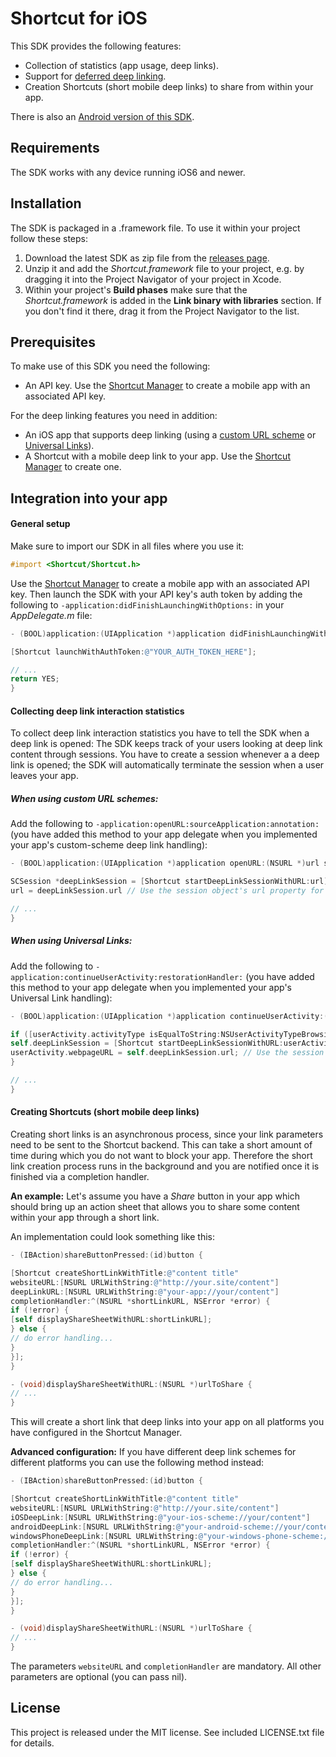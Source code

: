 # Shortcut for iOS

This SDK provides the following features:

- Collection of statistics (app usage, deep links).
- Support for [deferred deep linking](https://en.wikipedia.org/wiki/Deferred_deep_linking).
- Creation Shortcuts (short mobile deep links) to share from within your app.

There is also an [Android version of this SDK](https://github.com/shortcutmedia/shortcut-deeplink-sdk-android).

## Requirements

The SDK works with any device running iOS6 and newer.

## Installation

The SDK is packaged in a .framework file. To use it within your project follow these steps:

1. Download the latest SDK as zip file from the [releases page](https://github.com/shortcutmedia/shortcut-ios/releases).
2. Unzip it and add the *Shortcut.framework*  file to your project, e.g. by dragging it into the Project Navigator of your project in Xcode.
3. Within your project's **Build phases** make sure that the *Shortcut.framework* is added in the **Link binary with libraries** section. If you don't find it there, drag it from the Project Navigator to the list.

## Prerequisites

To make use of this SDK you need the following:

- An API key. Use the [Shortcut Manager](http://manager.shortcutmedia.com/mobile_apps) to create a mobile app with an associated API key.

For the deep linking features you need in addition:

- An iOS app that supports deep linking (using a [custom URL scheme](https://developer.apple.com/library/ios/documentation/iPhone/Conceptual/iPhoneOSProgrammingGuide/Inter-AppCommunication/Inter-AppCommunication.html#//apple_ref/doc/uid/TP40007072-CH6-SW10) or [Universal Links](https://developer.apple.com/library/ios/documentation/General/Conceptual/AppSearch/UniversalLinks.html)).
- A Shortcut with a mobile deep link to your app. Use the [Shortcut Manager](http://manager.shortcutmedia.com) to create one.

## Integration into your app

#### General setup

Make sure to import our SDK in all files where you use it:

```objective-c
#import <Shortcut/Shortcut.h>
```

Use the [Shortcut Manager](http://manager.shortcutmedia.com/mobile_apps) to create a mobile app with an associated API key. Then launch the SDK with your API key's auth token by adding the following to `-application:didFinishLaunchingWithOptions:` in your *AppDelegate.m* file:

```objective-c
- (BOOL)application:(UIApplication *)application didFinishLaunchingWithOptions:(NSDictionary *)launchOptions {

[Shortcut launchWithAuthToken:@"YOUR_AUTH_TOKEN_HERE"];

// ...
return YES;
}
```

#### Collecting deep link interaction statistics

To collect deep link interaction statistics you have to tell the SDK when a deep link is opened: The SDK keeps track of your users looking at deep link content through sessions. You have to create a session whenever a a deep link is opened; the SDK will automatically terminate the session when a user leaves your app.

##### When using custom URL schemes:
Add the following to `-application:openURL:sourceApplication:annotation:` (you have added this method to your app delegate when you implemented your app's custom-scheme deep link handling):

```objective-c
- (BOOL)application:(UIApplication *)application openURL:(NSURL *)url sourceApplication:(NSString *)sourceApplication annotation:(id)annotation {

SCSession *deepLinkSession = [Shortcut startDeepLinkSessionWithURL:url];
url = deepLinkSession.url // Use the session object's url property for further processing

// ...
}
```

##### When using Universal Links:
Add the following to `-application:continueUserActivity:restorationHandler:` (you have added this method to your app delegate when you implemented your app's Universal Link handling):

```objective-c
- (BOOL)application:(UIApplication *)application continueUserActivity:(NSUserActivity *)userActivity restorationHandler:(void (^)(NSArray * _Nullable))restorationHandler {

if ([userActivity.activityType isEqualToString:NSUserActivityTypeBrowsingWeb]) {
self.deepLinkSession = [Shortcut startDeepLinkSessionWithURL:userActivity.webpageURL];
userActivity.webpageURL = self.deepLinkSession.url; // Use the session object's url property for further processing
}

// ...
}
```

#### Creating Shortcuts (short mobile deep links)

Creating short links is an asynchronous process, since your link parameters need to be sent to the Shortcut backend. This can take a short amount of time during which you do not want to block your app. Therefore the short link creation process runs in the background and you are notified once it is finished via a completion handler.

**An example:** Let's assume you have a *Share* button in your app which should bring up an action sheet that allows you to share some content within your app through a short link.

An implementation could look something like this:

```objective-c
- (IBAction)shareButtonPressed:(id)button {

[Shortcut createShortLinkWithTitle:@"content title"
websiteURL:[NSURL URLWithString:@"http://your.site/content"]
deepLinkURL:[NSURL URLWithString:@"your-app://your/content"]
completionHandler:^(NSURL *shortLinkURL, NSError *error) {
if (!error) {
[self displayShareSheetWithURL:shortLinkURL];
} else {
// do error handling...
}
}];
}

- (void)displayShareSheetWithURL:(NSURL *)urlToShare {
// ...
}
```

This will create a short link that deep links into your app on all platforms you have configured in the Shortcut Manager.

**Advanced configuration:** If you have different deep link schemes for different platforms you can use the following method instead:

```objective-c
- (IBAction)shareButtonPressed:(id)button {

[Shortcut createShortLinkWithTitle:@"content title"
websiteURL:[NSURL URLWithString:@"http://your.site/content"]
iOSDeepLink:[NSURL URLWithString:@"your-ios-scheme://your/content"]
androidDeepLink:[NSURL URLWithString:@"your-android-scheme://your/content"]
windowsPhoneDeepLink:[NSURL URLWithString:@"your-windows-phone-scheme://your/content"]
completionHandler:^(NSURL *shortLinkURL, NSError *error) {
if (!error) {
[self displayShareSheetWithURL:shortLinkURL];
} else {
// do error handling...
}
}];
}

- (void)displayShareSheetWithURL:(NSURL *)urlToShare {
// ...
}
```

The parameters `websiteURL` and `completionHandler` are mandatory. All other parameters are optional (you can pass nil).


## License
This project is released under the MIT license. See included LICENSE.txt file for details.
